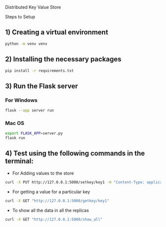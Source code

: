 Distributed Key Value Store

Steps to Setup

## 1) Creating a virtual environment
``` Bash
python -m venv venv
```

## 2) Installing the necessary packages
``` Bash
pip install -r requirements.txt
```

## 3) Run the Flask server
### For Windows
``` Bash
flask --app server run
```
### Mac OS
``` Bash
export FLASK_APP=server.py 
flask run
```


## 4) Test using the following commands in the terminal:

- For Adding values to the store
``` Bash
curl -X PUT http://127.0.0.1:5000/setkey/key1 -H "Content-Type: application/json" -d '{"value":"value1"}'
```

- For getting a value for a particular key
``` Bash
curl -X GET "http://127.0.0.1:5000/getkey/key1"        
```     

- To show all the data in all the replicas
``` Bash
curl -X GET "http://127.0.0.1:5000/show_all"        
```   
